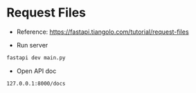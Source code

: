# Request Files

- Reference: https://fastapi.tiangolo.com/tutorial/request-files

- Run server

```bash
fastapi dev main.py
```

- Open API doc

```bash
127.0.0.1:8000/docs
```
